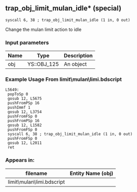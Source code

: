 ## trap_obj_limit_mulan_idle* (special)

`syscall 6, 38 ; trap_obj_limit_mulan_idle (1 in, 0 out)`

Change the mulan limit action to idle

### Input parameters
| Name | Type | Description
|------|------|------------
| obj   | YS::OBJ_125   | An object


### Example Usage From limit\mulan\limi.bdscript
```plaintext
L5649:
 popToSp 0
 gosub 12, L5675
 pushFromPSp 16
 pushImmf 1
 gosub 12, L3754
 pushFromFSp 0
 pushFromPSp 16
 gosub 12, L1582
 pushFromFSp 0
 syscall 6, 38 ; trap_obj_limit_mulan_idle (1 in, 0 out)
 pushFromFSp 0
 gosub 12, L2011
 ret
```


### Appears in:
| filename | Entity Name (obj)
|----------|-------------
| limit\mulan\limi.bdscript       |           




